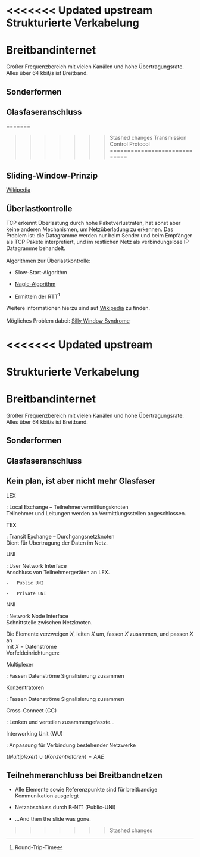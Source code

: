 <<<<<<< Updated upstream
Strukturierte Verkabelung
=========================

Breitbandinternet
=================

Großer Frequenzbereich mit vielen Kanälen und hohe Übertragungsrate.
Alles über 64 kbit/s ist Breitband.

Sonderformen
------------

Glasfaseranschluss
------------------

=======
>>>>>>> Stashed changes
Transmission Control Protocol
=============================

Sliding-Window-Prinzip
----------------------

[Wikipedia](https://en.wikipedia.org/wiki/Sliding_window_protocol)

Überlastkontrolle
-----------------

TCP erkennt Überlastung durch hohe Paketverlustraten, hat sonst aber
keine anderen Mechanismen, um Netzüberladung zu erkennen. Das Problem
ist: die Datagramme werden nur beim Sender und beim Empfänger als TCP
Pakete interpretiert, und im restlichen Netz als verbindungslose IP
Datagramme behandelt.\
\
Algorithmen zur Überlastkontrolle:

-   Slow-Start-Algorithm

-   [Nagle-Algorithm](https://en.wikipedia.org/wiki/Nagle's_algorithm)

-   Ermitteln der RTT[^1]

Weitere informationen hierzu sind auf
[Wikipedia](https://en.wikipedia.org/wiki/Sliding_window_protocol) zu
finden.\
\
Mögliches Problem dabei: [Silly Window
Syndrome](https://en.wikipedia.org/wiki/Silly_window_syndrome)

<<<<<<< Updated upstream
=======
Strukturierte Verkabelung
=========================

Breitbandinternet
=================

Großer Frequenzbereich mit vielen Kanälen und hohe Übertragungsrate.
Alles über 64 kbit/s ist Breitband.

Sonderformen
------------

Glasfaseranschluss
------------------

Kein plan, ist aber nicht mehr Glasfaser
----------------------------------------

LEX

:   Local Exchange – Teilnehmervermittlungsknoten\
    Teilnehmer und Leitungen werden an
    Vermittlungsstellen angeschlossen.

TEX

:   Transit Exchange – Durchgangsnetzknoten\
    Dient für Übertragung der Daten im Netz.

UNI

:   User Network Interface\
    Anschluss von Teilnehmergeräten an LEX.

    -   Public UNI

    -   Private UNI

NNI

:   Network Node Interface\
    Schnittstelle zwischen Netzknoten.

Die Elemente verzweigen $X$, leiten $X$ um, fassen $X$ zusammen, und
passen $X$ an\
mit $X$ = Datenströme\
Vorfeldeinrichtungen:

Multiplexer

:   Fassen Datenströme Signalisierung zusammen

Konzentratoren

:   Fassen Datenströme Signalisierung zusammen

Cross-Connect (CC)

:   Lenken und verteilen zusammengefasste...

Interworking Unit (WU)

:   Anpassung für Verbindung bestehender Netzwerke

$\{Multiplexer\} \cup \{Konzentratoren\} = AAE$

Teilnehmeranchluss bei Breitbandnetzen
--------------------------------------

-   Alle Elemente sowie Referenzpunkte sind für breitbandige
    Kommunikation ausgelegt

-   Netzabschluss durch B-NT1 (Public-UNI)

-   ...And then the slide was gone.

>>>>>>> Stashed changes
[^1]: Round-Trip-Time
